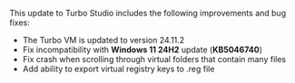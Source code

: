 This update to Turbo Studio includes the following improvements and bug fixes:

- The Turbo VM is updated to version 24.11.2
- Fix incompatibility with **Windows 11 24H2** update (**KB5046740**)
- Fix crash when scrolling through virtual folders that contain many files
- Add ability to export virtual registry keys to .reg file



